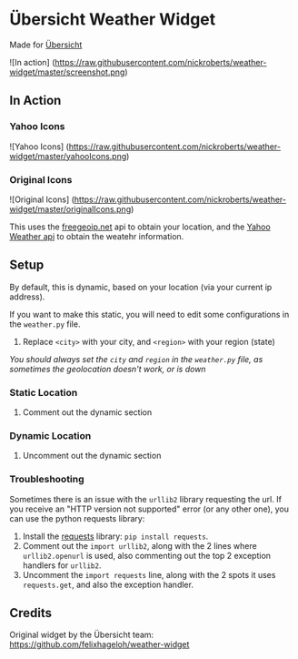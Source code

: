 # Übersicht Weather Widget

Made for [Übersicht](http://tracesof.net/uebersicht/)

![In action]
(https://raw.githubusercontent.com/nickroberts/weather-widget/master/screenshot.png)

## In Action

### Yahoo Icons
![Yahoo Icons]
(https://raw.githubusercontent.com/nickroberts/weather-widget/master/yahooIcons.png)

### Original Icons
![Original Icons]
(https://raw.githubusercontent.com/nickroberts/weather-widget/master/originalIcons.png)

This uses the [freegeoip.net](http://freegeoip.net/ "freegeoip.net") api to obtain your location, and the [Yahoo Weather api](https://developer.yahoo.com/weather// "Yahoo Weather api") to obtain the weatehr information.

## Setup

By default, this is dynamic, based on your location (via your current ip address).

If you want to make this static, you will need to edit some configurations in the `weather.py` file.

1. Replace `<city>` with your city, and `<region>` with your region (state)

*You should always set the `city` and `region` in the `weather.py` file, as sometimes the geolocation doesn't work, or is down*

### Static Location

1. Comment out the dynamic section

### Dynamic Location

1. Uncomment out the dynamic section

### Troubleshooting

Sometimes there is an issue with the `urllib2` library requesting the url. If you receive an "HTTP version not supported" error (or any other one), you can use the python requests library:

1. Install the [requests](http://python-requests.org) library: `pip install requests`.
2. Comment out the `import urllib2`, along with the 2 lines where `urllib2.openurl` is used, also commenting out the top 2 exception handlers for `urllib2`.
3. Uncomment the `import requests` line, along with the 2 spots it uses `requests.get`, and also the exception handler.

## Credits

Original widget by the Übersicht team:
https://github.com/felixhageloh/weather-widget
